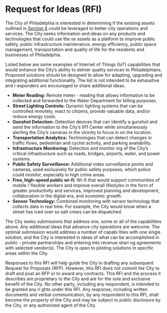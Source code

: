 # Request for Ideas \(RFI\)

The City of Philadelphia is interested in determining if the existing assets outlined in [Section 4](assets.md) could be leveraged to better city operations and services. The City seeks information and ideas on any products and technologies that could use the se assets as a platform to improve public safety, public infrastructure maintenance, energy efficiency, public space management, transportation and quality of life for the residents and businesses of Philadelphia.

Listed below are some examples of Internet of Things \(IoT\) capabilities that would enhance the City’s ability to deliver quality services to Philadelphians. Proposed solutions should be designed to allow for adapting, upgrading and integrating additional functionality. The list is not intended to be exhaustive and r esponders are encouraged to share additional ideas.

* **Meter Reading:** Remote meter - reading that allows information to be collected and forwarded to the Water Department for billing purposes.
* **Street Lighting Controls:** Dynamic lighting systems that can be controlled remotely, react to citizens, provide valuable data, and\/or reduce energy costs.
* **Gunshot Detection:** Detection devices that can identify a gunshot and send the information to the City’s 911 Center while simultaneously alerting the City’s cameras in the vicinity to focus in on the location.
* **Transportation Analytics:** Technologies that can detect changes in traffic flows, pedestrian and cyclist activity, and parking availability.
* **Infrastructure Monitoring:** Detection and monitor ing of the City’s critical infrastructure such as roads, bridges, airports, water, and power systems.
* **Public Safety Surveillance:** Additional video surveillance points and cameras, used exclusively for public safety purposes, which police could monitor, especially in high crime areas.
* **Free, high-speed public wi-fi:** Wi-fi that would support communities of mobile \/ flexible workers and improve overall lifestyles in the form of greater productivity and services, improved planning and development, collaboration in the digital era, and economic growth.
* **Sensor Technology:** Combined monitoring with sensor technology that collects data in real time. For example, the City would know when a street has iced over so salt crews can be dispatched.

The City seeks submissions that address one, some or all of the capabilities above. Any additional ideas that advance city operations are welcome. The optimal submission would address a number of capabi lities with one single solution, and the City is interested in ideas of what can be accomplished in public - private partnerships and entering into revenue shari ng agreements with selected vendor\(s\). The City is open to piloting solutions in specific areas within the City.

Responses to this RFI will help guide the City in drafting any subsequent Request for Proposals \(RFP\). However, this RFI does not commit the City to draft and post an RFP or to award any contracts. This RFI and the process it describes are proprietary to the City and are for the sole and exclusive benefit of the City. No other party, including any respondent, is intended to be granted any ri ghts under this RFI. Any response, including written documents and verbal communication, by any respondent to this RFI, shall become the property of the City and may be subject to public disclosure by the City, or any authorized agent of the City.

